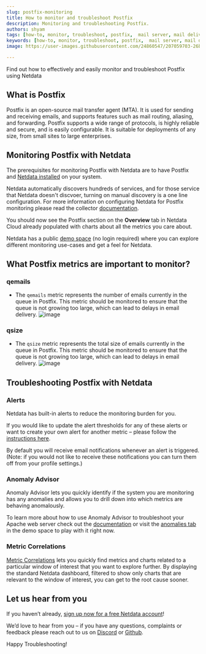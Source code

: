```yaml
---
slug: postfix-monitoring
title: How to monitor and troubleshoot Postfix
description: Monitoring and troubleshooting Postfix.
authors: shyam
tags: [how-to, monitor, troubleshoot, postfix,  mail server, mail delivery, smtp mail server, mail delivery, SMTP]
keywords: [how-to, monitor, troubleshoot, postfix,  mail server, mail delivery, smtp mail server, mail delivery, SMTP]
image: https://user-images.githubusercontent.com/24860547/207059703-26b133ce-571c-429e-8b56-95b802e4ed16.png

---
```


Find out how to effectively and easily monitor and troubleshoot Postfix using Netdata

<!--truncate-->
## What is Postfix

Postfix is an open-source mail transfer agent (MTA). It is used for sending and receiving emails, and supports features such as mail routing, aliasing, and forwarding. Postfix supports a wide range of protocols, is highly reliable and secure, and is easily configurable. It is suitable for deployments of any size, from small sites to large enterprises.

## Monitoring Postfix with Netdata

The prerequisites for monitoring Postfix with Netdata are to have Postfix and [Netdata installed](https://learn.netdata.cloud/docs/cloud/get-started) on your system. 

Netdata automatically discovers hundreds of services, and for those service that Netdata doesn't discvoer, turning on manual discovery is a one line configuration. For more information on configuring Netdata for Postfix monitoring please read the collector [documentation](https://learn.netdata.cloud/docs/agent/collectors/python.d.plugin/postfix).

You should now see the Postfix section on the **Overview** tab in Netdata Cloud already populated with charts about all the metrics you care about.

Netdata has a public [demo space](https://app.netdata.cloud/spaces/netdata-demo) (no login required) where you can explore different monitoring use-cases and get a feel for Netdata.

## What Postfix metrics are important to monitor?

### qemails
 - The <code>qemails</code> metric represents the number of emails currently in the queue in Postfix. This metric should be monitored to ensure that the queue is not growing too large, which can lead to delays in email delivery.
![image](https://user-images.githubusercontent.com/24860547/207016300-e26f91ec-d483-4b4f-a750-9c47f1d69e80.png)

### qsize
 - The <code>qsize</code> metric represents the total size of emails currently in the queue in Postfix. This metric should be monitored to ensure that the queue is not growing too large, which can lead to delays in email delivery.
![image](https://user-images.githubusercontent.com/24860547/207016351-86ac7034-0304-4f29-abff-8a3271101c01.png)

## Troubleshooting Postfix with Netdata

### Alerts
Netdata has built-in alerts to reduce the monitoring burden for you. 

If you would like to update the alert thresholds for any of these alerts or want to create your own alert for another metric – please follow the [instructions here](https://learn.netdata.cloud/docs/monitor/configure-alarms).

By default you will receive email notifications whenever an alert is triggered. (Note: if you would not like to receive these notifications you can turn them off from your profile settings.)

### Anomaly Advisor
Anomaly Advisor lets you quickly identify if the system you are monitoring has any anomalies and allows you to drill down into which metrics are behaving anomalously.

To learn more about how to use Anomaly Advisor to troubleshoot your Apache web server check out the [documentation](https://learn.netdata.cloud/docs/cloud/insights/anomaly-advisor) or visit the [anomalies tab](https://app.netdata.cloud/spaces/netdata-demo/rooms/apache/anomalies) in the demo space to play with it right now.
### Metric Correlations 
[Metric Correlations](https://learn.netdata.cloud/docs/cloud/insights/metric-correlations) lets you quickly find metrics and charts related to a particular window of interest that you want to explore further. By displaying the standard Netdata dashboard, filtered to show only charts that are relevant to the window of interest, you can get to the root cause sooner.

## Let us hear from you
If you haven’t already, [sign up now for a free Netdata account](https://app.netdata.cloud/?utm_campaign=technical&utm_source=content&utm_medium=blog&utm_content=postfix-monitoring)! 

We’d love to hear from you – if you have any questions, complaints or feedback please reach out to us on [Discord](https://discord.com/invite/mPZ6WZKKG2) or [Github](https://github.com/netdata/netdata/).

Happy Troubleshooting!
